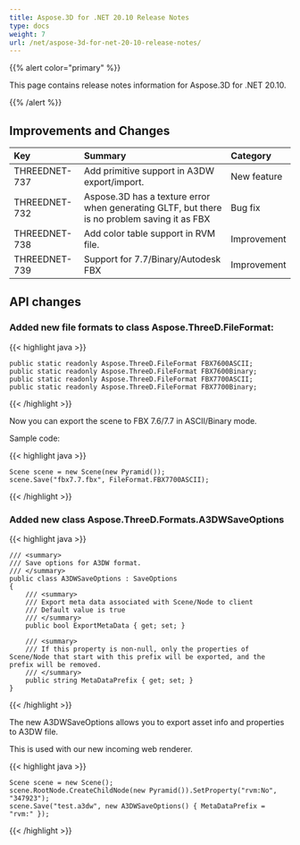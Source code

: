 ```yaml
---
title: Aspose.3D for .NET 20.10 Release Notes
type: docs
weight: 7
url: /net/aspose-3d-for-net-20-10-release-notes/
---
```


{{% alert color="primary" %}}

This page contains release notes information for Aspose.3D for .NET 20.10.

{{% /alert %}}
## **Improvements and Changes**

|**Key**|**Summary**|**Category**|
| :- | :- | :- |
|THREEDNET-737 | Add primitive support in A3DW export/import. | New feature
|THREEDNET-732 | Aspose.3D has a texture error when generating GLTF, but there is no problem saving it as FBX | Bug fix 
|THREEDNET-738 | Add color table support in RVM file. | Improvement
|THREEDNET-739 | Support for 7.7/Binary/Autodesk FBX | Improvement

## API changes ##

### Added new file formats to class Aspose.ThreeD.FileFormat:

{{< highlight java >}}

    public static readonly Aspose.ThreeD.FileFormat FBX7600ASCII;
    public static readonly Aspose.ThreeD.FileFormat FBX7600Binary;
    public static readonly Aspose.ThreeD.FileFormat FBX7700ASCII;
    public static readonly Aspose.ThreeD.FileFormat FBX7700Binary;

{{< /highlight >}}

Now you can export the scene to FBX 7.6/7.7 in ASCII/Binary mode.

Sample code:

{{< highlight java >}}

    Scene scene = new Scene(new Pyramid());
    scene.Save("fbx7.7.fbx", FileFormat.FBX7700ASCII);

{{< /highlight >}}


### Added new class Aspose.ThreeD.Formats.A3DWSaveOptions

{{< highlight java >}}

    /// <summary>
    /// Save options for A3DW format.
    /// </summary>
    public class A3DWSaveOptions : SaveOptions
    {
        /// <summary>
        /// Export meta data associated with Scene/Node to client
        /// Default value is true
        /// </summary>
        public bool ExportMetaData { get; set; }

        /// <summary>
        /// If this property is non-null, only the properties of Scene/Node that start with this prefix will be exported, and the prefix will be removed.
        /// </summary>
        public string MetaDataPrefix { get; set; }
    }

{{< /highlight >}}

The new A3DWSaveOptions allows you to export asset info and properties to A3DW file.

This is used with our new incoming web renderer.

{{< highlight java >}}

    Scene scene = new Scene();
    scene.RootNode.CreateChildNode(new Pyramid()).SetProperty("rvm:No", "347923");
    scene.Save("test.a3dw", new A3DWSaveOptions() { MetaDataPrefix = "rvm:" });

{{< /highlight >}}

